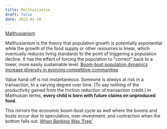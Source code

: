 ```yaml
---
title: Malthusianism
draft: false
date: 2023-02-28
---
```


[Malthusianism](https://en.m.wikipedia.org/wiki/Malthusianism)

Malthusianism is the theory that population growth is potentially exponential while the growth of the food supply or other resources is linear, which eventually reduces living standards to the point of triggering a population decline. 
It has the effect of forcing the population to "correct" back to a lower, more easily sustainable level. 
[Boom-bust population dynamics increase diversity in evolving competitive communities](https://www.nature.com/articles/s42003-021-02021-4)

Value hand-off is not instantaneous. Someone is _always_ at risk in a transaction, to a varying degree over time. (To say nothing of the productivity gained from the friction reduction of transaction credit.)
In Malthusian terms, **every child is born with future claims on unproduced food**.

This mirrors the economic boom-bust cycle as well where the booms and busts occur due to speculation, over-investment, and contraction when the bottom falls out.
[When Banking Was 'Free'](https://www.richmondfed.org/publications/research/econ_focus/2018/q1/economic_history)

